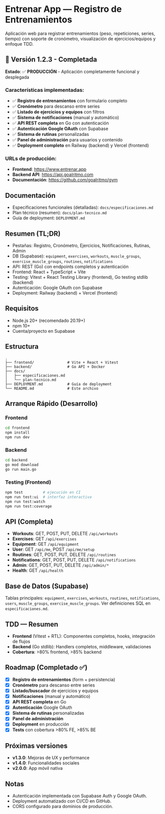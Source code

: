# Entrenar App — Registro de Entrenamientos

Aplicación web para registrar entrenamientos (peso, repeticiones, series, tiempo) con soporte de cronómetro, visualización de ejercicios/equipos y enfoque TDD.


## 🚀 Versión 1.2.3 - Completada

**Estado**: ✅ **PRODUCCIÓN** - Aplicación completamente funcional y desplegada

### Características implementadas:
- ✅ **Registro de entrenamientos** con formulario completo
- ✅ **Cronómetro** para descanso entre series
- ✅ **Listado de ejercicios y equipos** con filtros
- ✅ **Sistema de notificaciones** (manual y automático)
- ✅ **API REST completa** en Go con autenticación
- ✅ **Autenticación Google OAuth** con Supabase
- ✅ **Sistema de rutinas** personalizadas
- ✅ **Panel de administración** para usuarios y contenido
- ✅ **Deployment completo** en Railway (backend) y Vercel (frontend)

### URLs de producción:
- **Frontend**: https://www.entrenar.app
- **Backend API**: https://api.goalritmo.com
- **Documentación**: https://github.com/goalritmo/gym

## Documentación
- Especificaciones funcionales (detalladas): `docs/especificaciones.md`
- Plan técnico (resumen): `docs/plan-tecnico.md`
- Guía de deployment: `DEPLOYMENT.md`

## Resumen (TL;DR)
- Pestañas: Registro, Cronómetro, Ejercicios, Notificaciones, Rutinas, Admin
- DB (Supabase): `equipment`, `exercises`, `workouts`, `muscle_groups`, `exercise_muscle_groups`, `routines`, `notifications`
- API: REST (Go) con endpoints completos y autenticación
- Frontend: React + TypeScript + Vite
- Testing: Vitest + React Testing Library (frontend), Go testing stdlib (backend)
- Autenticación: Google OAuth con Supabase
- Deployment: Railway (backend) + Vercel (frontend)

## Requisitos
- Node.js 20+ (recomendado 20.19+)
- npm 10+
- Cuenta/proyecto en Supabase

## Estructura
```
.
├── frontend/               # Vite + React + Vitest
├── backend/                # Go API + Docker
├── docs/
│   ├── especificaciones.md
│   └── plan-tecnico.md
├── DEPLOYMENT.md           # Guía de deployment
└── README.md               # Este archivo
```

## Arranque Rápido (Desarrollo)

### Frontend
```bash
cd frontend
npm install
npm run dev
```

### Backend
```bash
cd backend
go mod download
go run main.go
```

### Testing (Frontend)
```bash
npm test         # ejecución en CI
npm run test:ui  # interfaz interactiva
npm run test:watch
npm run test:coverage
```

## API (Completa)
- **Workouts**: GET, POST, PUT, DELETE `/api/workouts`
- **Exercises**: GET `/api/exercises`
- **Equipment**: GET `/api/equipment`
- **User**: GET `/api/me`, POST `/api/me/setup`
- **Routines**: GET, POST, PUT, DELETE `/api/routines`
- **Notifications**: GET, POST, PUT, DELETE `/api/notifications`
- **Admin**: GET, POST, PUT, DELETE `/api/admin/*`
- **Health**: GET `/api/health`

## Base de Datos (Supabase)
Tablas principales: `equipment`, `exercises`, `workouts`, `routines`, `notifications`, `users`, `muscle_groups`, `exercise_muscle_groups`.
Ver definiciones SQL en `especificaciones.md`.

## TDD — Resumen
- **Frontend** (Vitest + RTL): Componentes completos, hooks, integración de flujos
- **Backend** (Go stdlib): Handlers completos, middleware, validaciones
- **Cobertura**: >80% frontend, >85% backend

## Roadmap (Completado ✅)
- [x] **Registro de entrenamientos** (form + persistencia)
- [x] **Cronómetro** para descanso entre series
- [x] **Listado/buscador** de ejercicios y equipos
- [x] **Notificaciones** (manual y automático)
- [x] **API REST completa** en Go
- [x] **Autenticación** Google OAuth
- [x] **Sistema de rutinas** personalizadas
- [x] **Panel de administración**
- [x] **Deployment** en producción
- [x] **Tests** con cobertura >80% FE, >85% BE

## Próximas versiones
- **v1.3.0**: Mejoras de UX y performance
- **v1.4.0**: Funcionalidades sociales
- **v2.0.0**: App móvil nativa

## Notas
- Autenticación implementada con Supabase Auth y Google OAuth.
- Deployment automatizado con CI/CD en GitHub.
- CORS configurado para dominios de producción.
